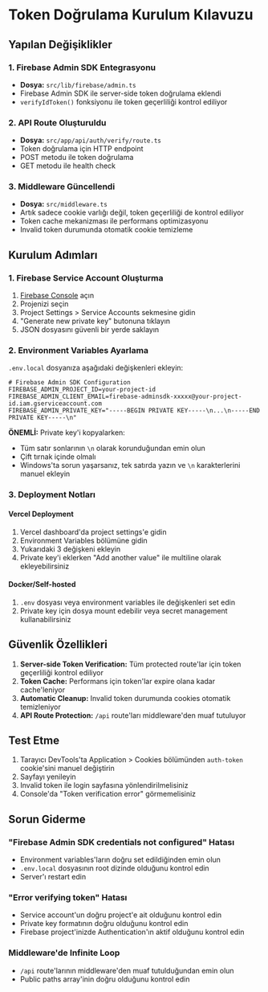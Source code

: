 # Token Doğrulama Kurulum Kılavuzu

## Yapılan Değişiklikler

### 1. Firebase Admin SDK Entegrasyonu
- **Dosya:** `src/lib/firebase/admin.ts`
- Firebase Admin SDK ile server-side token doğrulama eklendi
- `verifyIdToken()` fonksiyonu ile token geçerliliği kontrol ediliyor

### 2. API Route Oluşturuldu
- **Dosya:** `src/app/api/auth/verify/route.ts`
- Token doğrulama için HTTP endpoint
- POST metodu ile token doğrulama
- GET metodu ile health check

### 3. Middleware Güncellendi
- **Dosya:** `src/middleware.ts`
- Artık sadece cookie varlığı değil, token geçerliliği de kontrol ediliyor
- Token cache mekanizması ile performans optimizasyonu
- Invalid token durumunda otomatik cookie temizleme

## Kurulum Adımları

### 1. Firebase Service Account Oluşturma

1. [Firebase Console](https://console.firebase.google.com) açın
2. Projenizi seçin
3. Project Settings > Service Accounts sekmesine gidin
4. "Generate new private key" butonuna tıklayın
5. JSON dosyasını güvenli bir yerde saklayın

### 2. Environment Variables Ayarlama

`.env.local` dosyanıza aşağıdaki değişkenleri ekleyin:

```env
# Firebase Admin SDK Configuration
FIREBASE_ADMIN_PROJECT_ID=your-project-id
FIREBASE_ADMIN_CLIENT_EMAIL=firebase-adminsdk-xxxxx@your-project-id.iam.gserviceaccount.com
FIREBASE_ADMIN_PRIVATE_KEY="-----BEGIN PRIVATE KEY-----\n...\n-----END PRIVATE KEY-----\n"
```

**ÖNEMLİ:** Private key'i kopyalarken:
- Tüm satır sonlarının `\n` olarak korunduğundan emin olun
- Çift tırnak içinde olmalı
- Windows'ta sorun yaşarsanız, tek satırda yazın ve `\n` karakterlerini manuel ekleyin

### 3. Deployment Notları

#### Vercel Deployment
1. Vercel dashboard'da project settings'e gidin
2. Environment Variables bölümüne gidin
3. Yukarıdaki 3 değişkeni ekleyin
4. Private key'i eklerken "Add another value" ile multiline olarak ekleyebilirsiniz

#### Docker/Self-hosted
1. `.env` dosyası veya environment variables ile değişkenleri set edin
2. Private key için dosya mount edebilir veya secret management kullanabilirsiniz

## Güvenlik Özellikleri

1. **Server-side Token Verification:** Tüm protected route'lar için token geçerliliği kontrol ediliyor
2. **Token Cache:** Performans için token'lar expire olana kadar cache'leniyor
3. **Automatic Cleanup:** Invalid token durumunda cookies otomatik temizleniyor
4. **API Route Protection:** `/api` route'ları middleware'den muaf tutuluyor

## Test Etme

1. Tarayıcı DevTools'ta Application > Cookies bölümünden `auth-token` cookie'sini manuel değiştirin
2. Sayfayı yenileyin
3. Invalid token ile login sayfasına yönlendirilmelisiniz
4. Console'da "Token verification error" görmemelisiniz

## Sorun Giderme

### "Firebase Admin SDK credentials not configured" Hatası
- Environment variables'ların doğru set edildiğinden emin olun
- `.env.local` dosyasının root dizinde olduğunu kontrol edin
- Server'ı restart edin

### "Error verifying token" Hatası
- Service account'un doğru project'e ait olduğunu kontrol edin
- Private key formatının doğru olduğunu kontrol edin
- Firebase project'inizde Authentication'ın aktif olduğunu kontrol edin

### Middleware'de Infinite Loop
- `/api` route'larının middleware'den muaf tutulduğundan emin olun
- Public paths array'inin doğru olduğunu kontrol edin